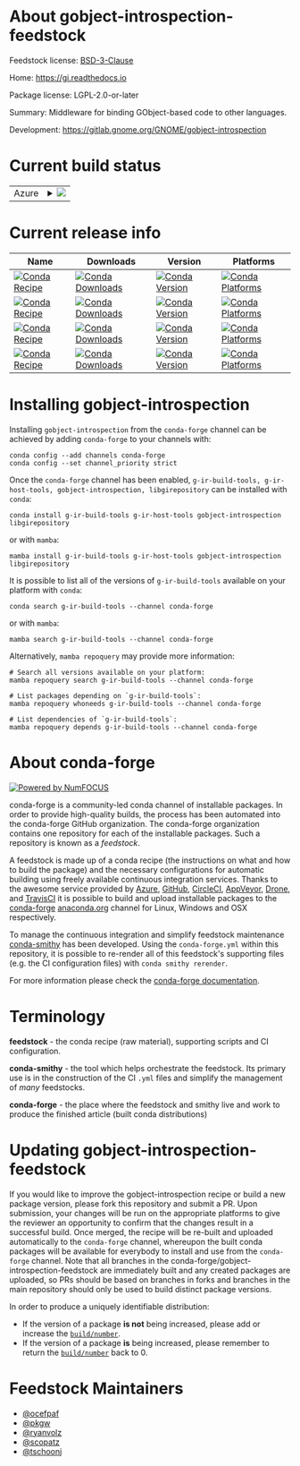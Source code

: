 About gobject-introspection-feedstock
=====================================

Feedstock license: [BSD-3-Clause](https://github.com/conda-forge/gobject-introspection-feedstock/blob/main/LICENSE.txt)

Home: https://gi.readthedocs.io

Package license: LGPL-2.0-or-later

Summary: Middleware for binding GObject-based code to other languages.

Development: https://gitlab.gnome.org/GNOME/gobject-introspection

Current build status
====================


<table>
    
  <tr>
    <td>Azure</td>
    <td>
      <details>
        <summary>
          <a href="https://dev.azure.com/conda-forge/feedstock-builds/_build/latest?definitionId=379&branchName=main">
            <img src="https://dev.azure.com/conda-forge/feedstock-builds/_apis/build/status/gobject-introspection-feedstock?branchName=main">
          </a>
        </summary>
        <table>
          <thead><tr><th>Variant</th><th>Status</th></tr></thead>
          <tbody><tr>
              <td>linux_64_python3.10.____cpython</td>
              <td>
                <a href="https://dev.azure.com/conda-forge/feedstock-builds/_build/latest?definitionId=379&branchName=main">
                  <img src="https://dev.azure.com/conda-forge/feedstock-builds/_apis/build/status/gobject-introspection-feedstock?branchName=main&jobName=linux&configuration=linux%20linux_64_python3.10.____cpython" alt="variant">
                </a>
              </td>
            </tr><tr>
              <td>linux_64_python3.11.____cpython</td>
              <td>
                <a href="https://dev.azure.com/conda-forge/feedstock-builds/_build/latest?definitionId=379&branchName=main">
                  <img src="https://dev.azure.com/conda-forge/feedstock-builds/_apis/build/status/gobject-introspection-feedstock?branchName=main&jobName=linux&configuration=linux%20linux_64_python3.11.____cpython" alt="variant">
                </a>
              </td>
            </tr><tr>
              <td>linux_64_python3.12.____cpython</td>
              <td>
                <a href="https://dev.azure.com/conda-forge/feedstock-builds/_build/latest?definitionId=379&branchName=main">
                  <img src="https://dev.azure.com/conda-forge/feedstock-builds/_apis/build/status/gobject-introspection-feedstock?branchName=main&jobName=linux&configuration=linux%20linux_64_python3.12.____cpython" alt="variant">
                </a>
              </td>
            </tr><tr>
              <td>linux_64_python3.13.____cp313</td>
              <td>
                <a href="https://dev.azure.com/conda-forge/feedstock-builds/_build/latest?definitionId=379&branchName=main">
                  <img src="https://dev.azure.com/conda-forge/feedstock-builds/_apis/build/status/gobject-introspection-feedstock?branchName=main&jobName=linux&configuration=linux%20linux_64_python3.13.____cp313" alt="variant">
                </a>
              </td>
            </tr><tr>
              <td>linux_64_python3.14.____cp314</td>
              <td>
                <a href="https://dev.azure.com/conda-forge/feedstock-builds/_build/latest?definitionId=379&branchName=main">
                  <img src="https://dev.azure.com/conda-forge/feedstock-builds/_apis/build/status/gobject-introspection-feedstock?branchName=main&jobName=linux&configuration=linux%20linux_64_python3.14.____cp314" alt="variant">
                </a>
              </td>
            </tr><tr>
              <td>linux_aarch64_python3.10.____cpython</td>
              <td>
                <a href="https://dev.azure.com/conda-forge/feedstock-builds/_build/latest?definitionId=379&branchName=main">
                  <img src="https://dev.azure.com/conda-forge/feedstock-builds/_apis/build/status/gobject-introspection-feedstock?branchName=main&jobName=linux&configuration=linux%20linux_aarch64_python3.10.____cpython" alt="variant">
                </a>
              </td>
            </tr><tr>
              <td>linux_aarch64_python3.11.____cpython</td>
              <td>
                <a href="https://dev.azure.com/conda-forge/feedstock-builds/_build/latest?definitionId=379&branchName=main">
                  <img src="https://dev.azure.com/conda-forge/feedstock-builds/_apis/build/status/gobject-introspection-feedstock?branchName=main&jobName=linux&configuration=linux%20linux_aarch64_python3.11.____cpython" alt="variant">
                </a>
              </td>
            </tr><tr>
              <td>linux_aarch64_python3.12.____cpython</td>
              <td>
                <a href="https://dev.azure.com/conda-forge/feedstock-builds/_build/latest?definitionId=379&branchName=main">
                  <img src="https://dev.azure.com/conda-forge/feedstock-builds/_apis/build/status/gobject-introspection-feedstock?branchName=main&jobName=linux&configuration=linux%20linux_aarch64_python3.12.____cpython" alt="variant">
                </a>
              </td>
            </tr><tr>
              <td>linux_aarch64_python3.13.____cp313</td>
              <td>
                <a href="https://dev.azure.com/conda-forge/feedstock-builds/_build/latest?definitionId=379&branchName=main">
                  <img src="https://dev.azure.com/conda-forge/feedstock-builds/_apis/build/status/gobject-introspection-feedstock?branchName=main&jobName=linux&configuration=linux%20linux_aarch64_python3.13.____cp313" alt="variant">
                </a>
              </td>
            </tr><tr>
              <td>linux_aarch64_python3.14.____cp314</td>
              <td>
                <a href="https://dev.azure.com/conda-forge/feedstock-builds/_build/latest?definitionId=379&branchName=main">
                  <img src="https://dev.azure.com/conda-forge/feedstock-builds/_apis/build/status/gobject-introspection-feedstock?branchName=main&jobName=linux&configuration=linux%20linux_aarch64_python3.14.____cp314" alt="variant">
                </a>
              </td>
            </tr><tr>
              <td>linux_ppc64le_python3.10.____cpython</td>
              <td>
                <a href="https://dev.azure.com/conda-forge/feedstock-builds/_build/latest?definitionId=379&branchName=main">
                  <img src="https://dev.azure.com/conda-forge/feedstock-builds/_apis/build/status/gobject-introspection-feedstock?branchName=main&jobName=linux&configuration=linux%20linux_ppc64le_python3.10.____cpython" alt="variant">
                </a>
              </td>
            </tr><tr>
              <td>linux_ppc64le_python3.11.____cpython</td>
              <td>
                <a href="https://dev.azure.com/conda-forge/feedstock-builds/_build/latest?definitionId=379&branchName=main">
                  <img src="https://dev.azure.com/conda-forge/feedstock-builds/_apis/build/status/gobject-introspection-feedstock?branchName=main&jobName=linux&configuration=linux%20linux_ppc64le_python3.11.____cpython" alt="variant">
                </a>
              </td>
            </tr><tr>
              <td>linux_ppc64le_python3.12.____cpython</td>
              <td>
                <a href="https://dev.azure.com/conda-forge/feedstock-builds/_build/latest?definitionId=379&branchName=main">
                  <img src="https://dev.azure.com/conda-forge/feedstock-builds/_apis/build/status/gobject-introspection-feedstock?branchName=main&jobName=linux&configuration=linux%20linux_ppc64le_python3.12.____cpython" alt="variant">
                </a>
              </td>
            </tr><tr>
              <td>linux_ppc64le_python3.13.____cp313</td>
              <td>
                <a href="https://dev.azure.com/conda-forge/feedstock-builds/_build/latest?definitionId=379&branchName=main">
                  <img src="https://dev.azure.com/conda-forge/feedstock-builds/_apis/build/status/gobject-introspection-feedstock?branchName=main&jobName=linux&configuration=linux%20linux_ppc64le_python3.13.____cp313" alt="variant">
                </a>
              </td>
            </tr><tr>
              <td>linux_ppc64le_python3.14.____cp314</td>
              <td>
                <a href="https://dev.azure.com/conda-forge/feedstock-builds/_build/latest?definitionId=379&branchName=main">
                  <img src="https://dev.azure.com/conda-forge/feedstock-builds/_apis/build/status/gobject-introspection-feedstock?branchName=main&jobName=linux&configuration=linux%20linux_ppc64le_python3.14.____cp314" alt="variant">
                </a>
              </td>
            </tr><tr>
              <td>osx_64_python3.10.____cpython</td>
              <td>
                <a href="https://dev.azure.com/conda-forge/feedstock-builds/_build/latest?definitionId=379&branchName=main">
                  <img src="https://dev.azure.com/conda-forge/feedstock-builds/_apis/build/status/gobject-introspection-feedstock?branchName=main&jobName=osx&configuration=osx%20osx_64_python3.10.____cpython" alt="variant">
                </a>
              </td>
            </tr><tr>
              <td>osx_64_python3.11.____cpython</td>
              <td>
                <a href="https://dev.azure.com/conda-forge/feedstock-builds/_build/latest?definitionId=379&branchName=main">
                  <img src="https://dev.azure.com/conda-forge/feedstock-builds/_apis/build/status/gobject-introspection-feedstock?branchName=main&jobName=osx&configuration=osx%20osx_64_python3.11.____cpython" alt="variant">
                </a>
              </td>
            </tr><tr>
              <td>osx_64_python3.12.____cpython</td>
              <td>
                <a href="https://dev.azure.com/conda-forge/feedstock-builds/_build/latest?definitionId=379&branchName=main">
                  <img src="https://dev.azure.com/conda-forge/feedstock-builds/_apis/build/status/gobject-introspection-feedstock?branchName=main&jobName=osx&configuration=osx%20osx_64_python3.12.____cpython" alt="variant">
                </a>
              </td>
            </tr><tr>
              <td>osx_64_python3.13.____cp313</td>
              <td>
                <a href="https://dev.azure.com/conda-forge/feedstock-builds/_build/latest?definitionId=379&branchName=main">
                  <img src="https://dev.azure.com/conda-forge/feedstock-builds/_apis/build/status/gobject-introspection-feedstock?branchName=main&jobName=osx&configuration=osx%20osx_64_python3.13.____cp313" alt="variant">
                </a>
              </td>
            </tr><tr>
              <td>osx_64_python3.14.____cp314</td>
              <td>
                <a href="https://dev.azure.com/conda-forge/feedstock-builds/_build/latest?definitionId=379&branchName=main">
                  <img src="https://dev.azure.com/conda-forge/feedstock-builds/_apis/build/status/gobject-introspection-feedstock?branchName=main&jobName=osx&configuration=osx%20osx_64_python3.14.____cp314" alt="variant">
                </a>
              </td>
            </tr><tr>
              <td>osx_arm64_python3.10.____cpython</td>
              <td>
                <a href="https://dev.azure.com/conda-forge/feedstock-builds/_build/latest?definitionId=379&branchName=main">
                  <img src="https://dev.azure.com/conda-forge/feedstock-builds/_apis/build/status/gobject-introspection-feedstock?branchName=main&jobName=osx&configuration=osx%20osx_arm64_python3.10.____cpython" alt="variant">
                </a>
              </td>
            </tr><tr>
              <td>osx_arm64_python3.11.____cpython</td>
              <td>
                <a href="https://dev.azure.com/conda-forge/feedstock-builds/_build/latest?definitionId=379&branchName=main">
                  <img src="https://dev.azure.com/conda-forge/feedstock-builds/_apis/build/status/gobject-introspection-feedstock?branchName=main&jobName=osx&configuration=osx%20osx_arm64_python3.11.____cpython" alt="variant">
                </a>
              </td>
            </tr><tr>
              <td>osx_arm64_python3.12.____cpython</td>
              <td>
                <a href="https://dev.azure.com/conda-forge/feedstock-builds/_build/latest?definitionId=379&branchName=main">
                  <img src="https://dev.azure.com/conda-forge/feedstock-builds/_apis/build/status/gobject-introspection-feedstock?branchName=main&jobName=osx&configuration=osx%20osx_arm64_python3.12.____cpython" alt="variant">
                </a>
              </td>
            </tr><tr>
              <td>osx_arm64_python3.13.____cp313</td>
              <td>
                <a href="https://dev.azure.com/conda-forge/feedstock-builds/_build/latest?definitionId=379&branchName=main">
                  <img src="https://dev.azure.com/conda-forge/feedstock-builds/_apis/build/status/gobject-introspection-feedstock?branchName=main&jobName=osx&configuration=osx%20osx_arm64_python3.13.____cp313" alt="variant">
                </a>
              </td>
            </tr><tr>
              <td>osx_arm64_python3.14.____cp314</td>
              <td>
                <a href="https://dev.azure.com/conda-forge/feedstock-builds/_build/latest?definitionId=379&branchName=main">
                  <img src="https://dev.azure.com/conda-forge/feedstock-builds/_apis/build/status/gobject-introspection-feedstock?branchName=main&jobName=osx&configuration=osx%20osx_arm64_python3.14.____cp314" alt="variant">
                </a>
              </td>
            </tr><tr>
              <td>win_64_python3.10.____cpython</td>
              <td>
                <a href="https://dev.azure.com/conda-forge/feedstock-builds/_build/latest?definitionId=379&branchName=main">
                  <img src="https://dev.azure.com/conda-forge/feedstock-builds/_apis/build/status/gobject-introspection-feedstock?branchName=main&jobName=win&configuration=win%20win_64_python3.10.____cpython" alt="variant">
                </a>
              </td>
            </tr><tr>
              <td>win_64_python3.11.____cpython</td>
              <td>
                <a href="https://dev.azure.com/conda-forge/feedstock-builds/_build/latest?definitionId=379&branchName=main">
                  <img src="https://dev.azure.com/conda-forge/feedstock-builds/_apis/build/status/gobject-introspection-feedstock?branchName=main&jobName=win&configuration=win%20win_64_python3.11.____cpython" alt="variant">
                </a>
              </td>
            </tr><tr>
              <td>win_64_python3.12.____cpython</td>
              <td>
                <a href="https://dev.azure.com/conda-forge/feedstock-builds/_build/latest?definitionId=379&branchName=main">
                  <img src="https://dev.azure.com/conda-forge/feedstock-builds/_apis/build/status/gobject-introspection-feedstock?branchName=main&jobName=win&configuration=win%20win_64_python3.12.____cpython" alt="variant">
                </a>
              </td>
            </tr><tr>
              <td>win_64_python3.13.____cp313</td>
              <td>
                <a href="https://dev.azure.com/conda-forge/feedstock-builds/_build/latest?definitionId=379&branchName=main">
                  <img src="https://dev.azure.com/conda-forge/feedstock-builds/_apis/build/status/gobject-introspection-feedstock?branchName=main&jobName=win&configuration=win%20win_64_python3.13.____cp313" alt="variant">
                </a>
              </td>
            </tr><tr>
              <td>win_64_python3.14.____cp314</td>
              <td>
                <a href="https://dev.azure.com/conda-forge/feedstock-builds/_build/latest?definitionId=379&branchName=main">
                  <img src="https://dev.azure.com/conda-forge/feedstock-builds/_apis/build/status/gobject-introspection-feedstock?branchName=main&jobName=win&configuration=win%20win_64_python3.14.____cp314" alt="variant">
                </a>
              </td>
            </tr>
          </tbody>
        </table>
      </details>
    </td>
  </tr>
</table>

Current release info
====================

| Name | Downloads | Version | Platforms |
| --- | --- | --- | --- |
| [![Conda Recipe](https://img.shields.io/badge/recipe-g--ir--build--tools-green.svg)](https://anaconda.org/conda-forge/g-ir-build-tools) | [![Conda Downloads](https://img.shields.io/conda/dn/conda-forge/g-ir-build-tools.svg)](https://anaconda.org/conda-forge/g-ir-build-tools) | [![Conda Version](https://img.shields.io/conda/vn/conda-forge/g-ir-build-tools.svg)](https://anaconda.org/conda-forge/g-ir-build-tools) | [![Conda Platforms](https://img.shields.io/conda/pn/conda-forge/g-ir-build-tools.svg)](https://anaconda.org/conda-forge/g-ir-build-tools) |
| [![Conda Recipe](https://img.shields.io/badge/recipe-g--ir--host--tools-green.svg)](https://anaconda.org/conda-forge/g-ir-host-tools) | [![Conda Downloads](https://img.shields.io/conda/dn/conda-forge/g-ir-host-tools.svg)](https://anaconda.org/conda-forge/g-ir-host-tools) | [![Conda Version](https://img.shields.io/conda/vn/conda-forge/g-ir-host-tools.svg)](https://anaconda.org/conda-forge/g-ir-host-tools) | [![Conda Platforms](https://img.shields.io/conda/pn/conda-forge/g-ir-host-tools.svg)](https://anaconda.org/conda-forge/g-ir-host-tools) |
| [![Conda Recipe](https://img.shields.io/badge/recipe-gobject--introspection-green.svg)](https://anaconda.org/conda-forge/gobject-introspection) | [![Conda Downloads](https://img.shields.io/conda/dn/conda-forge/gobject-introspection.svg)](https://anaconda.org/conda-forge/gobject-introspection) | [![Conda Version](https://img.shields.io/conda/vn/conda-forge/gobject-introspection.svg)](https://anaconda.org/conda-forge/gobject-introspection) | [![Conda Platforms](https://img.shields.io/conda/pn/conda-forge/gobject-introspection.svg)](https://anaconda.org/conda-forge/gobject-introspection) |
| [![Conda Recipe](https://img.shields.io/badge/recipe-libgirepository-green.svg)](https://anaconda.org/conda-forge/libgirepository) | [![Conda Downloads](https://img.shields.io/conda/dn/conda-forge/libgirepository.svg)](https://anaconda.org/conda-forge/libgirepository) | [![Conda Version](https://img.shields.io/conda/vn/conda-forge/libgirepository.svg)](https://anaconda.org/conda-forge/libgirepository) | [![Conda Platforms](https://img.shields.io/conda/pn/conda-forge/libgirepository.svg)](https://anaconda.org/conda-forge/libgirepository) |

Installing gobject-introspection
================================

Installing `gobject-introspection` from the `conda-forge` channel can be achieved by adding `conda-forge` to your channels with:

```
conda config --add channels conda-forge
conda config --set channel_priority strict
```

Once the `conda-forge` channel has been enabled, `g-ir-build-tools, g-ir-host-tools, gobject-introspection, libgirepository` can be installed with `conda`:

```
conda install g-ir-build-tools g-ir-host-tools gobject-introspection libgirepository
```

or with `mamba`:

```
mamba install g-ir-build-tools g-ir-host-tools gobject-introspection libgirepository
```

It is possible to list all of the versions of `g-ir-build-tools` available on your platform with `conda`:

```
conda search g-ir-build-tools --channel conda-forge
```

or with `mamba`:

```
mamba search g-ir-build-tools --channel conda-forge
```

Alternatively, `mamba repoquery` may provide more information:

```
# Search all versions available on your platform:
mamba repoquery search g-ir-build-tools --channel conda-forge

# List packages depending on `g-ir-build-tools`:
mamba repoquery whoneeds g-ir-build-tools --channel conda-forge

# List dependencies of `g-ir-build-tools`:
mamba repoquery depends g-ir-build-tools --channel conda-forge
```


About conda-forge
=================

[![Powered by
NumFOCUS](https://img.shields.io/badge/powered%20by-NumFOCUS-orange.svg?style=flat&colorA=E1523D&colorB=007D8A)](https://numfocus.org)

conda-forge is a community-led conda channel of installable packages.
In order to provide high-quality builds, the process has been automated into the
conda-forge GitHub organization. The conda-forge organization contains one repository
for each of the installable packages. Such a repository is known as a *feedstock*.

A feedstock is made up of a conda recipe (the instructions on what and how to build
the package) and the necessary configurations for automatic building using freely
available continuous integration services. Thanks to the awesome service provided by
[Azure](https://azure.microsoft.com/en-us/services/devops/), [GitHub](https://github.com/),
[CircleCI](https://circleci.com/), [AppVeyor](https://www.appveyor.com/),
[Drone](https://cloud.drone.io/welcome), and [TravisCI](https://travis-ci.com/)
it is possible to build and upload installable packages to the
[conda-forge](https://anaconda.org/conda-forge) [anaconda.org](https://anaconda.org/)
channel for Linux, Windows and OSX respectively.

To manage the continuous integration and simplify feedstock maintenance
[conda-smithy](https://github.com/conda-forge/conda-smithy) has been developed.
Using the ``conda-forge.yml`` within this repository, it is possible to re-render all of
this feedstock's supporting files (e.g. the CI configuration files) with ``conda smithy rerender``.

For more information please check the [conda-forge documentation](https://conda-forge.org/docs/).

Terminology
===========

**feedstock** - the conda recipe (raw material), supporting scripts and CI configuration.

**conda-smithy** - the tool which helps orchestrate the feedstock.
                   Its primary use is in the construction of the CI ``.yml`` files
                   and simplify the management of *many* feedstocks.

**conda-forge** - the place where the feedstock and smithy live and work to
                  produce the finished article (built conda distributions)


Updating gobject-introspection-feedstock
========================================

If you would like to improve the gobject-introspection recipe or build a new
package version, please fork this repository and submit a PR. Upon submission,
your changes will be run on the appropriate platforms to give the reviewer an
opportunity to confirm that the changes result in a successful build. Once
merged, the recipe will be re-built and uploaded automatically to the
`conda-forge` channel, whereupon the built conda packages will be available for
everybody to install and use from the `conda-forge` channel.
Note that all branches in the conda-forge/gobject-introspection-feedstock are
immediately built and any created packages are uploaded, so PRs should be based
on branches in forks and branches in the main repository should only be used to
build distinct package versions.

In order to produce a uniquely identifiable distribution:
 * If the version of a package **is not** being increased, please add or increase
   the [``build/number``](https://docs.conda.io/projects/conda-build/en/latest/resources/define-metadata.html#build-number-and-string).
 * If the version of a package **is** being increased, please remember to return
   the [``build/number``](https://docs.conda.io/projects/conda-build/en/latest/resources/define-metadata.html#build-number-and-string)
   back to 0.

Feedstock Maintainers
=====================

* [@ocefpaf](https://github.com/ocefpaf/)
* [@pkgw](https://github.com/pkgw/)
* [@ryanvolz](https://github.com/ryanvolz/)
* [@scopatz](https://github.com/scopatz/)
* [@tschoonj](https://github.com/tschoonj/)

